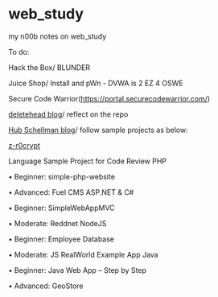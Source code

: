 # web_study
my n00b notes on web_study

To do:

Hack the Box/ BLUNDER

Juice Shop/ Install and pWn - DVWA is 2 EZ 4 OSWE

Secure Code Warrior(https://portal.securecodewarrior.com/)

[deletehead blog](https://github.com/deletehead/awae_oswe_prep)/ reflect on the repo

[Hub Schellman blog](https://hub.schellman.com/blog/oswe-review-and-exam-preparation-guide)/ follow sample projects as below:

[z-r0crypt](https://z-r0crypt.github.io/blog/2020/01/22/oswe/awae-preparation/)

Language	Sample Project for Code Review
PHP	

• Beginner: simple-php-website

• Advanced: Fuel CMS ASP.NET & C#	

• Beginner: SimpleWebAppMVC

• Moderate: Reddnet NodeJS	

• Beginner: Employee Database

• Moderate: JS RealWorld Example App Java

• Beginner: Java Web App – Step by Step

• Advanced: GeoStore
